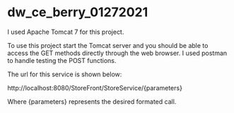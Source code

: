 # dw_ce_berry_01272021

I used Apache Tomcat 7 for this project.

To use this project start the Tomcat server and you should be able to access the GET methods directly through the web browser.
I used postman to handle testing the POST functions.

The url for this service is shown below:

http://localhost:8080/StoreFront/StoreService/{parameters}

Where {parameters} represents the desired formated call.
